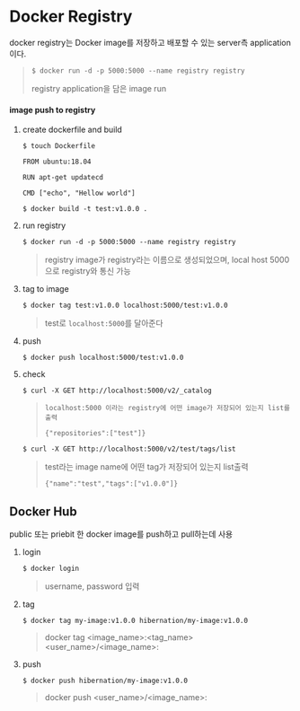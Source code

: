 # Docker Registry

docker registry는 Docker image를 저장하고 배포할 수 있는 server측 application이다.

> ```
> $ docker run -d -p 5000:5000 --name registry registry
> ```
>
> registry application을 담은 image run



#### image push to registry

1. create dockerfile and build

   ```
   $ touch Dockerfile
   ```

   ```
   FROM ubuntu:18.04
   
   RUN apt-get updatecd
   
   CMD ["echo", "Hellow world"]
   ```

   ```
   $ docker build -t test:v1.0.0 .
   ```

2. run registry

   ```
   $ docker run -d -p 5000:5000 --name registry registry
   ```

   > registry image가 registry라는 이름으로 생성되었으며, local host 5000으로 registry와 통신 가능 

3. tag to image

   ```
   $ docker tag test:v1.0.0 localhost:5000/test:v1.0.0
   ```

   > test로 `localhost:5000`를 달아준다

4. push

   ```
   $ docker push localhost:5000/test:v1.0.0
   ```

5. check

   ```
   $ curl -X GET http://localhost:5000/v2/_catalog
   ```

   > `localhost:5000 이라는 registry에 어떤 image가 저장되어 있는지 list를 출력`
   >
   > ```
   > {"repositories":["test"]}
   > ```
   >
   > 

   ```
   $ curl -X GET http://localhost:5000/v2/test/tags/list
   ```

   > test라는 image name에 어떤 tag가 저장되어 있는지 list출력
   >
   > ```
   > {"name":"test","tags":["v1.0.0"]}
   > ```



## Docker Hub

public 또는 priebit 한 docker image를 push하고 pull하는데 사용



1. login

   ```
   $ docker login
   ```

   > username, password 입력

2. tag

   ```
   $ docker tag my-image:v1.0.0 hibernation/my-image:v1.0.0
   ```

   > docker tag <image_name>:<tag_name> <user_name>/<image_name>:<tag> 

3. push

   ```
   $ docker push hibernation/my-image:v1.0.0
   ```

   > docker push <user_name>/<image_name>:<tag> 